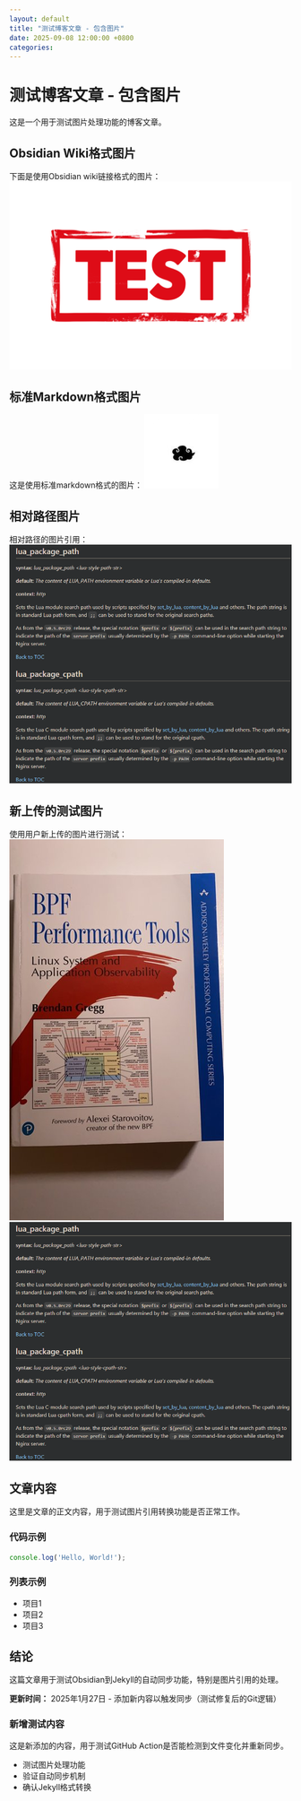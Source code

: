 ```yaml
---
layout: default
title: "测试博客文章 - 包含图片"
date: 2025-09-08 12:00:00 +0800
categories:
---
```


# 测试博客文章 - 包含图片

这是一个用于测试图片处理功能的博客文章。

## Obsidian Wiki格式图片

下面是使用Obsidian wiki链接格式的图片：
![test-image.png](/assets/images/posts/2025/2025-09-08-测试博客文章-包含图片/2025-09-08-测试博客文章-包含图片_0001.png)

## 标准Markdown格式图片

这是使用标准markdown格式的图片：
![测试图片](/assets/images/posts/2025/2025-09-08-测试博客文章-包含图片/2025-09-08-测试博客文章-包含图片_0002.jpg)

## 相对路径图片

相对路径的图片引用：
![另一张图片](/assets/images/posts/2025/2025-09-08-测试博客文章-包含图片/2025-09-08-测试博客文章-包含图片_0003.png)

## 新上传的测试图片

使用用户新上传的图片进行测试：
![皮卡丘图片](/assets/images/posts/2025/2025-09-08-测试博客文章-包含图片/2025-09-08-测试博客文章-包含图片_0004.jpg)
![动漫角色图片](/assets/images/posts/2025/2025-09-08-测试博客文章-包含图片/2025-09-08-测试博客文章-包含图片_0005.png)

## 文章内容

这里是文章的正文内容，用于测试图片引用转换功能是否正常工作。

### 代码示例

```javascript
console.log('Hello, World!');
```

### 列表示例

- 项目1
- 项目2
- 项目3

## 结论

这篇文章用于测试Obsidian到Jekyll的自动同步功能，特别是图片引用的处理。

**更新时间：** 2025年1月27日 - 添加新内容以触发同步（测试修复后的Git逻辑）

### 新增测试内容

这是新添加的内容，用于测试GitHub Action是否能检测到文件变化并重新同步。

- 测试图片处理功能
- 验证自动同步机制
- 确认Jekyll格式转换